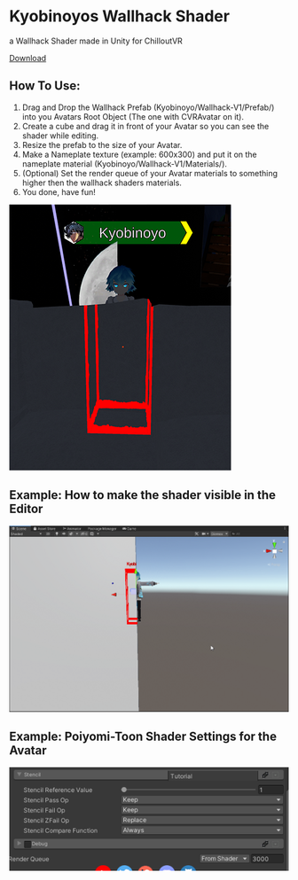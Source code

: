 # Kyobinoyos Wallhack Shader

a Wallhack Shader made in Unity for ChilloutVR


[Download](https://github.com/Kyobinoyo/wallhack/releases/tag/1.0)


## How To Use:
1. Drag and Drop the Wallhack Prefab (Kyobinoyo/Wallhack-V1/Prefab/) into you Avatars Root Object (The one with CVRAvatar on it).
2. Create a cube and drag it in front of your Avatar so you can see the shader while editing.
3. Resize the prefab to the size of your Avatar.
4. Make a Nameplate texture (example: 600x300) and put it on the nameplate material (Kyobinoyo/Wallhack-V1/Materials/).
5. (Optional) Set the render queue of your Avatar materials to something higher then the wallhack shaders materials.
6. You done, have fun!


![Alt text](pictures/3.png?raw=true "Example 3")


## Example: How to make the shader visible in the Editor
![Alt text](pictures/1.png?raw=true "Example 1")

## Example: Poiyomi-Toon Shader Settings for the Avatar
![Alt text](pictures/2.png?raw=true "Example 2")
